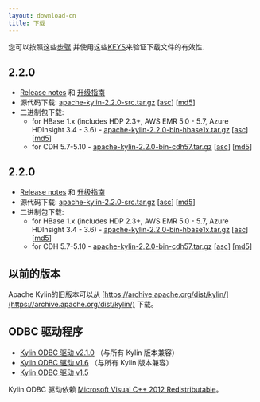```yaml
---
layout: download-cn
title: 下载
---
```


您可以按照这些[步骤](https://www.apache.org/info/verification.html) 并使用这些[KEYS](http://kylin.apache.org/KEYS)来验证下载文件的有效性.

## 2.2.0

- [Release notes](/docs21/release_notes.html) 和 [升级指南](/docs20/howto/howto_upgrade.html) 
- 源代码下载: [apache-kylin-2.2.0-src.tar.gz](http://www.apache.org/dyn/closer.cgi/kylin/apache-kylin-2.2.0/apache-kylin-2.2.0-src.tar.gz) \[[asc](https://dist.apache.org/repos/dist/release/kylin/apache-kylin-2.2.0/apache-kylin-2.2.0-src.tar.gz.asc)\] \[[md5](https://dist.apache.org/repos/dist/release/kylin/apache-kylin-2.2.0/apache-kylin-2.2.0-src.tar.gz.md5)\]
- 二进制包下载:
  - for HBase 1.x (includes HDP 2.3+, AWS EMR 5.0 - 5.7, Azure HDInsight 3.4 - 3.6) - [apache-kylin-2.2.0-bin-hbase1x.tar.gz](http://www.apache.org/dyn/closer.cgi/kylin/apache-kylin-2.2.0/apache-kylin-2.2.0-bin-hbase1x.tar.gz) \[[asc](https://dist.apache.org/repos/dist/release/kylin/apache-kylin-2.2.0/apache-kylin-2.2.0-bin-hbase1x.tar.gz.asc)\] \[[md5](https://dist.apache.org/repos/dist/release/kylin/apache-kylin-2.2.0/apache-kylin-2.2.0-bin-hbase1x.tar.gz.md5)\]
  - for CDH 5.7-5.10 - [apache-kylin-2.2.0-bin-cdh57.tar.gz](http://www.apache.org/dyn/closer.cgi/kylin/apache-kylin-2.2.0/apache-kylin-2.2.0-bin-cdh57.tar.gz) \[[asc](https://dist.apache.org/repos/dist/release/kylin/apache-kylin-2.2.0/apache-kylin-2.2.0-bin-cdh57.tar.gz.asc)\] \[[md5](https://dist.apache.org/repos/dist/release/kylin/apache-kylin-2.2.0/apache-kylin-2.2.0-bin-cdh57.tar.gz.md5)\]

## 2.2.0

- [Release notes](/docs21/release_notes.html) 和 [升级指南](/docs20/howto/howto_upgrade.html) 
- 源代码下载: [apache-kylin-2.2.0-src.tar.gz](http://www.apache.org/dyn/closer.cgi/kylin/apache-kylin-2.2.0/apache-kylin-2.2.0-src.tar.gz) \[[asc](https://dist.apache.org/repos/dist/release/kylin/apache-kylin-2.2.0/apache-kylin-2.2.0-src.tar.gz.asc)\] \[[md5](https://dist.apache.org/repos/dist/release/kylin/apache-kylin-2.2.0/apache-kylin-2.2.0-src.tar.gz.md5)\]
- 二进制包下载:
  - for HBase 1.x (includes HDP 2.3+, AWS EMR 5.0 - 5.7, Azure HDInsight 3.4 - 3.6) - [apache-kylin-2.2.0-bin-hbase1x.tar.gz](http://www.apache.org/dyn/closer.cgi/kylin/apache-kylin-2.2.0/apache-kylin-2.2.0-bin-hbase1x.tar.gz) \[[asc](https://dist.apache.org/repos/dist/release/kylin/apache-kylin-2.2.0/apache-kylin-2.2.0-bin-hbase1x.tar.gz.asc)\] \[[md5](https://dist.apache.org/repos/dist/release/kylin/apache-kylin-2.2.0/apache-kylin-2.2.0-bin-hbase1x.tar.gz.md5)\]
  - for CDH 5.7-5.10 - [apache-kylin-2.2.0-bin-cdh57.tar.gz](http://www.apache.org/dyn/closer.cgi/kylin/apache-kylin-2.2.0/apache-kylin-2.2.0-bin-cdh57.tar.gz) \[[asc](https://dist.apache.org/repos/dist/release/kylin/apache-kylin-2.2.0/apache-kylin-2.2.0-bin-cdh57.tar.gz.asc)\] \[[md5](https://dist.apache.org/repos/dist/release/kylin/apache-kylin-2.2.0/apache-kylin-2.2.0-bin-cdh57.tar.gz.md5)\]

## 以前的版本  
Apache Kylin的旧版本可以从 [https://archive.apache.org/dist/kylin/](https://archive.apache.org/dist/kylin/) 下载。

## ODBC 驱动程序
* [Kylin ODBC 驱动 v2.1.0](http://kylin.apache.org/download/KylinODBCDriver-2.1.0.zip)  （与所有 Kylin 版本兼容）
* [Kylin ODBC 驱动 v1.6](http://kylin.apache.org/download/KylinODBCDriver-1.6.zip)  （与所有 Kylin 版本兼容）
* [Kylin ODBC 驱动 v1.5](http://kylin.apache.org/download/KylinODBCDriver-1.5.zip) 

Kylin ODBC 驱动依赖 [Microsoft Visual C++ 2012 Redistributable](http://www.microsoft.com/en-us/download/details.aspx?id=30679)。
